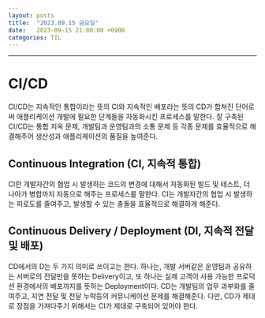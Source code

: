 ```yaml
---
layout: posts
title:  "2023.09.15 금요일"
date:   2023-09-15 21:00:00 +0900
categories: TIL
---
```

---
# CI/CD
CI/CD는 지속적인 통합이라는 뜻의 CI와 지속적인 배포라는 뜻의 CD가 합쳐진 단어로써 애플리케이션 개발에 필요한 단계들을 자동화시킨 프로세스를 말한다. 잘 구축된 CI/CD는 통합 지옥 문제, 개발팀과 운영팀과의 소통 문제 등 각종 문제를 효율적으로 해결해주어 생산성과 애플리케이션의 품질을 높여준다.
## Continuous Integration (CI, 지속적 통합)
CI란 개발자간의 협업 시 발생하는 코드의 변경에 대해서 자동화된 빌드 및 테스트, 더 나아가 병합까지 자동으로 해주는 프로세스를 말한다. CI는 개발자간의 협업 시 발생하는 피로도를 줄여주고, 발생할 수 있는 충돌을 효율적으로 해결하게 해준다.
## Continuous Delivery / Deployment (DI, 지속적 전달 및 배포)
CD에서의 D는 두 가지 의미로 쓰이고는 한다. 하나는, 개발 서버같은 운영팀과 공유하는 서버로의 전달만을 뜻하는 Delivery이고, 또 하나는 실제 고객이 사용 가능한 프로덕션 환경에서의 배포까지를 뜻하는 Deployment이다. CD는 개발팀의 업무 과부화를 줄여주고, 지연 전달 및 전달 누락등의 커뮤니케이션 문제를 해결해준다. 다만, CD가 제대로 장점을 가져다주기 위해서는 CI가 제대로 구축되어 있어야 한다.